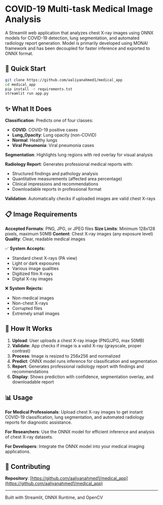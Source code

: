 # COVID-19 Multi-task Medical Image Analysis

A Streamlit web application that analyzes chest X-ray images using ONNX models for COVID-19 detection, lung segmentation, and automated radiology report generation. Model is primarily developed using MONAI framework and has been decoupled for faster inference and exported to ONNX format.

## 🚀 Quick Start

```bash
git clone https://github.com/aaliyanahmed1/medical_app
cd medical_app
pip install -r requirements.txt
streamlit run app.py
```

## ✨ What It Does

**Classification**: Predicts one of four classes:
- **COVID**: COVID-19 positive cases
- **Lung_Opacity**: Lung opacity (non-COVID)
- **Normal**: Healthy lungs
- **Viral Pneumonia**: Viral pneumonia cases

**Segmentation**: Highlights lung regions with red overlay for visual analysis

**Radiology Report**: Generates professional medical reports with:
- Structured findings and pathology analysis
- Quantitative measurements (affected area percentage)
- Clinical impressions and recommendations
- Downloadable reports in professional format

**Validation**: Automatically checks if uploaded images are valid chest X-rays

## 📋 Image Requirements

**Accepted Formats**: PNG, JPG, or JPEG files
**Size Limits**: Minimum 128x128 pixels, maximum 50MB
**Content**: Chest X-ray images (any exposure level)
**Quality**: Clear, readable medical images

✅ **System Accepts:**
- Standard chest X-rays (PA view)
- Light or dark exposures
- Various image qualities
- Digitized film X-rays
- Digital X-ray images

❌ **System Rejects:**
- Non-medical images
- Non-chest X-rays
- Corrupted files
- Extremely small images

## 🔧 How It Works

1. **Upload**: User uploads a chest X-ray image (PNG/JPG, max 50MB)
2. **Validate**: App checks if image is a valid X-ray (grayscale, proper contrast)
3. **Process**: Image is resized to 256x256 and normalized
4. **Predict**: ONNX model runs inference for classification and segmentation
5. **Report**: Generates professional radiology report with findings and recommendations
6. **Display**: Shows prediction with confidence, segmentation overlay, and downloadable report

## 📊 Usage

**For Medical Professionals**: Upload chest X-ray images to get instant COVID-19 classification, lung segmentation, and automated radiology reports for diagnostic assistance.

**For Researchers**: Use the ONNX model for efficient inference and analysis of chest X-ray datasets.

**For Developers**: Integrate the ONNX model into your medical imaging applications.

## 🤝 Contributing

**Repository**: [https://github.com/aaliyanahmed1/medical_app](https://github.com/aaliyanahmed1/medical_app)

---

Built with Streamlit, ONNX Runtime, and OpenCV

